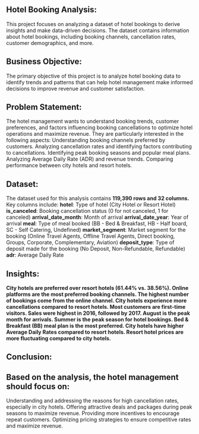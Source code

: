## Hotel Booking Analysis:
This project focuses on analyzing a dataset of hotel bookings to derive insights and make data-driven decisions. The dataset contains information about hotel bookings, including booking channels, cancellation rates, customer demographics, and more.

## Business Objective:
The primary objective of this project is to analyze hotel booking data to identify trends and patterns that can help hotel management make informed decisions to improve revenue and customer satisfaction.

## Problem Statement:
The hotel management wants to understand booking trends, customer preferences, and factors influencing booking cancellations to optimize hotel operations and maximize revenue. They are particularly interested in the following aspects:
Understanding booking channels preferred by customers.
Analyzing cancellation rates and identifying factors contributing to cancellations.
Identifying peak booking seasons and popular meal plans.
Analyzing Average Daily Rate (ADR) and revenue trends.
Comparing performance between city hotels and resort hotels.

## Dataset:
The dataset used for this analysis contains **119,390 rows and 32 columns.** Key columns include:
**hotel**: Type of hotel (City Hotel or Resort Hotel)
**is_canceled**: Booking cancellation status (0 for not canceled, 1 for canceled)
**arrival_date_month**: Month of arrival
**arrival_date_year**: Year of arrival
**meal**: Type of meal booked (BB - Bed & Breakfast, HB - Half board, SC - Self Catering, Undefined)
**market_segment**: Market segment for the booking (Online Travel Agents, Offline Travel Agents, Direct booking, Groups, Corporate, Complementary, Aviation)
**deposit_type**: Type of deposit made for the booking (No Deposit, Non-Refundable, Refundable)
**adr**: Average Daily Rate

## Insights:
**City hotels are preferred over resort hotels (61.44% vs. 38.56%).
Online platforms are the most preferred booking channels.
The highest number of bookings come from the online channel.
City hotels experience more cancellations compared to resort hotels.
Most customers are first-time visitors.
Sales were highest in 2016, followed by 2017.
August is the peak month for arrivals.
Summer is the peak season for hotel bookings.
Bed & Breakfast (BB) meal plan is the most preferred.
City hotels have higher Average Daily Rates compared to resort hotels.
Resort hotel prices are more fluctuating compared to city hotels.**

## Conclusion:
## Based on the analysis, the hotel management should focus on:
Understanding and addressing the reasons for high cancellation rates, especially in city hotels.
Offering attractive deals and packages during peak seasons to maximize revenue.
Providing more incentives to encourage repeat customers.
Optimizing pricing strategies to ensure competitive rates and maximize revenue. 

